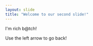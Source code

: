 ```yaml
---
layout: slide
title: "Welcome to our second slide!"
---
```

I'm rich b@tch!

Use the left arrow to go back!

